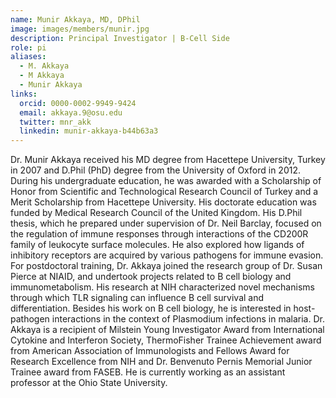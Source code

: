```yaml
---
name: Munir Akkaya, MD, DPhil
image: images/members/munir.jpg
description: Principal Investigator | B-Cell Side
role: pi
aliases:
  - M. Akkaya
  - M Akkaya
  - Munir Akkaya
links:
  orcid: 0000-0002-9949-9424
  email: akkaya.9@osu.edu
  twitter: mnr_akk
  linkedin: munir-akkaya-b44b63a3
---
```


Dr. Munir Akkaya received his MD degree from Hacettepe University, Turkey in 2007 and D.Phil (PhD) degree from the University of Oxford in 2012. During his undergraduate education, he was awarded with a Scholarship of Honor from Scientific and Technological Research Council of Turkey and a Merit Scholarship from Hacettepe University. His doctorate education was funded by Medical Research Council of the United Kingdom. His D.Phil thesis, which he prepared under supervision of Dr. Neil Barclay, focused on the regulation of immune responses through interactions of the CD200R family of leukocyte surface molecules. He also explored how ligands of inhibitory receptors are acquired by various pathogens for immune evasion. For postdoctoral training, Dr. Akkaya joined the research group of Dr. Susan Pierce at NIAID, and undertook projects related to B cell biology and immunometabolism. His research at NIH characterized novel mechanisms through which TLR signaling can influence B cell survival and differentiation. Besides his work on B cell biology, he is interested in host-pathogen interactions in the context of Plasmodium infections in malaria. Dr. Akkaya is a recipient of Milstein Young Investigator Award from International Cytokine and Interferon Society, ThermoFisher Trainee Achievement award from American Association of Immunologists and Fellows Award for Research Excellence from NIH and Dr. Benvenuto Pernis Memorial Junior Trainee award from FASEB. He is currently working as an assistant professor at the Ohio State University.